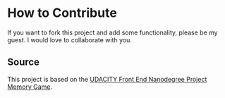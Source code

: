 # How to Contribute

If you want to fork this project and add some functionality, please be my guest.  I would love to collaborate with you.

## Source

This project is based on the [UDACITY Front End Nanodegree Project Memory Game](https://github.com/udacity/fend-project-memory-game.git).

